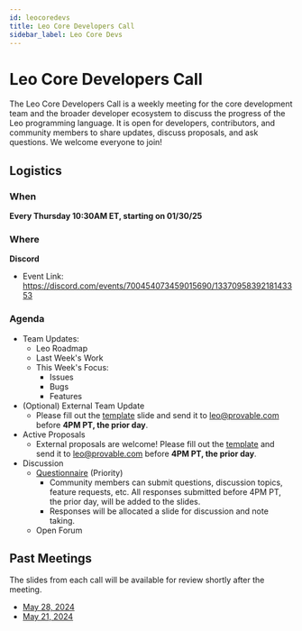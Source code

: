 ```yaml
---
id: leocoredevs
title: Leo Core Developers Call
sidebar_label: Leo Core Devs
---
```


# Leo Core Developers Call

The Leo Core Developers Call is a weekly meeting for the core development team and the broader developer ecosystem to discuss the progress of the Leo programming language. 
It is open for developers, contributors, and community members to share updates, discuss proposals, and ask questions.
We welcome everyone to join!

## Logistics

### When
**Every Thursday 10:30AM ET, starting on 01/30/25**

<!-- markdown-link-check-disable -->

### Where
**Discord**
- Event Link: https://discord.com/events/700454073459015690/1337095839218143353

<!-- markdown-link-check-enable -->

### Agenda 
- Team Updates:
  - Leo Roadmap
  - Last Week's Work
  - This Week's Focus:
    - Issues
    - Bugs
    - Features
- (Optional) External Team Update
  - Please fill out the [template](https://docs.google.com/presentation/d/180sMH64J0VUpBhiqk_s-aGt5vsee-B90HpPm1x-p8h8/edit?usp=sharing) slide and send it to leo@provable.com before **4PM PT, the prior day**.
- Active Proposals
  - External proposals are welcome! Please fill out the [template](https://docs.google.com/presentation/d/13dpaErgiJHBMmVx6d6eeXuSmgviRWaxZMdwpXVK64iI/edit?usp=sharing) and send it to leo@provable.com before **4PM PT, the prior day**.
- Discussion
  - [Questionnaire](https://forms.gle/w6EjSMvFFgqjK8QZA) (Priority)
    - Community members can submit questions, discussion topics, feature requests, etc. All responses submitted before 4PM PT, the prior day, will be added to the slides.
    - Responses will be allocated a slide for discussion and note taking.
  - Open Forum

## Past Meetings
The slides from each call will be available for review shortly after the meeting.
- [May 28, 2024](https://docs.google.com/presentation/d/1h3NaDqu6Lzu5an9qXie7xHcrcPWOZma3ytWS8tlFFrk/edit?usp=sharing)
- [May 21, 2024](https://docs.google.com/presentation/d/1M1zNuA0Xc2Qzi3PjdnmUnaFUYDjizskFcQHPT0NY8J8/edit?usp=sharing)

